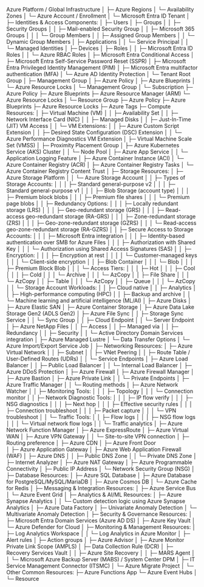 Azure Platform / Global Infrastructure
  │
  ├─ Azure Regions
  │    └─ Availability Zones
  │
  └─ Azure Account / Enrollment
       │
       └─ Microsoft Entra ID Tenant
            │
            ├─ Identities & Access Components:
            │    ├─ Users
            │    ├─ Groups
            │    │    ├─ Security Groups
            │    │    ├─ Mail-enabled Security Group
            │    │    ├─ Microsoft 365 Groups
            │    │    │    └─ Group Members
            │    │    ├─ Assigned Group Members
            │    │    └─ Dynamic Group Members
            │    ├─ Applications
            │    │    └─ Service Principal
            │    │         └─ Managed Identities
            │    ├─ Devices
            │    ├─ Roles
            │    │    ├─ Microsoft Entra ID Roles
            │    │    └─ Azure RBAC Roles
            │    ├─ Microsoft Entra Conditional Access
            │    ├─ Microsoft Entra Self-Service Password Reset (SSPR)
            │    ├─ Microsoft Entra Privileged Identity Management (PIM)
            │    ├─ Microsoft Entra multifactor authentication (MFA)
            │    └─ Azure AD Identity Protection
            │
            └─ Tenant Root Group
                 │
                 ├─ Management Group
                 │    ├─ Azure Policy
                 │    ├─ Azure Blueprints
                 │    └─ Azure Resource Locks
                 │
                 └─ Management Group
                      │
                      └─ Subscription
                           ├─ Azure Policy
                           ├─ Azure Blueprints
                           ├─ Azure Resource Manager (ARM)
                           └─ Azure Resource Locks
                           │
                           └─ Resource Group
                                ├─ Azure Policy
                                ├─ Azure Blueprints
                                ├─ Azure Resource Locks
                                ├─ Azure Tags
                                ├─ Compute Resources:
                                │    ├─ Virtual Machine (VM)
                                │    │    ├─ Availability Set
                                │    │    ├─ Network Interface Card (NIC)
                                │    │    ├─ Managed Disks
                                │    │    ├─ Just-In-Time (JIT) VM Access
                                │    │    └─ VM Extensions:
                                │    │         ├─ Azure Custom Script Extension
                                │    │         ├─ Desired State Configuration (DSC) Extension
                                │    │         └─ Azure Performance Diagnostics VM Extension
                                │    ├─ Virtual Machine Scale Set (VMSS)
                                │    ├─ Proximity Placement Group
                                │    ├─ Azure Kubernetes Service (AKS) Cluster
                                │    │    └─ Node Pool
                                │    ├─ Azure App Service
                                │    │    └─ Application Logging Feature
                                │    ├─ Azure Container Instance (ACI)
                                │    └─ Azure Container Registry (ACR)
                                │         ├─ Azure Container Registry Tasks
                                │         └─ Azure Container Registry Content Trust
                                │
                                ├─ Storage Resources:
                                │    ├─ Azure Storage Platform
                                │    │    └─ Azure Storage Account
                                │    │         ├─ Types of Storage Accounts:
                                │    │         │    ├─ Standard general-purpose v2
                                │    │         │    ├─ Standard general-purpose v1
                                │    │         │    ├─ Blob Storage (account type)
                                │    │         │    ├─ Premium block blobs
                                │    │         │    ├─ Premium file shares
                                │    │         │    └─ Premium page blobs
                                │    │         ├─ Redundancy Options:
                                │    │         │    ├─ Locally redundant storage (LRS)
                                │    │         │    ├─ Geo-redundant storage (GRS)
                                │    │         │    ├─ Read-access geo-redundant storage (RA-GRS)
                                │    │         │    ├─ Zone-redundant storage (ZRS)
                                │    │         │    ├─ Geo-zone-redundant storage (GZRS)
                                │    │         │    └─ Read-access geo-zone-redundant storage (RA-GZRS)
                                │    │         ├─ Secure Access to Storage Accounts:
                                │    │         │    ├─ Microsoft Entra integration
                                │    │         │    ├─ Identity-based authentication over SMB for Azure Files
                                │    │         │    ├─ Authorization with Shared Key
                                │    │         │    └─ Authorization using Shared Access Signatures (SAS)
                                │    │         ├─ Encryption:
                                │    │         │    ├─ Encryption at rest
                                │    │         │    │    └─ Customer-managed keys
                                │    │         │    └─ Client-side encryption
                                │    │         ├─ Blob Container
                                │    │         │    └─ Blob
                                │    │         │         ├─ Premium Block Blob
                                │    │         │         └─ Access Tiers:
                                │    │         │              ├─ Hot
                                │    │         │              ├─ Cool
                                │    │         │              ├─ Cold
                                │    │         │              └─ Archive
                                │    │         │         └─ AzCopy
                                │    │         ├─ File Share
                                │    │         │    └─ AzCopy
                                │    │         ├─ Table
                                │    │         │    └─ AzCopy
                                │    │         ├─ Queue
                                │    │         │    └─ AzCopy
                                │    │         └─ Storage Account Workloads:
                                │    │              ├─ Cloud native
                                │    │              ├─ Analytics
                                │    │              ├─ High-performance computing (HPC)
                                │    │              ├─ Backup and archive
                                │    │              └─ Machine learning and artificial intelligence (ML/AI)
                                │    ├─ Azure Disks
                                │    ├─ Azure Elastic SAN
                                │    ├─ Azure Container Storage
                                │    ├─ Azure Data Lake Storage Gen2 (ADLS Gen2)
                                │    ├─ Azure File Sync
                                │    │    ├─ Storage Sync Service
                                │    │    └─ Sync Group
                                │    │         ├─ Cloud Endpoint
                                │    │         └─ Server Endpoint
                                │    ├─ Azure NetApp Files
                                │    │    ├─ Access
                                │    │    ├─ Managed via
                                │    │    ├─ Redundancy
                                │    │    ├─ Security
                                │    │    └─ Active Directory Domain Services integration
                                │    ├─ Azure Managed Lustre
                                │    └─ Data Transfer Options
                                │         └─ Azure Import/Export Service Job
                                │
                                ├─ Networking Resources:
                                │    ├─ Azure Virtual Network
                                │    │    ├─ Subnet
                                │    │    ├─ VNet Peering
                                │    │    ├─ Route Table / User-Defined Routes (UDRs)
                                │    │    └─ Service Endpoints
                                │    ├─ Azure Load Balancer
                                │    │    ├─ Public Load Balancer
                                │    │    └─ Internal Load Balancer
                                │    ├─ Azure DDoS Protection
                                │    ├─ Azure Firewall
                                │    ├─ Azure Firewall Manager
                                │    ├─ Azure Bastion
                                │    ├─ Azure Private Link
                                │    │    └─ Private Endpoints
                                │    ├─ Azure Traffic Manager
                                │    │    └─ Routing methods
                                │    ├─ Azure Network Watcher
                                │    │    ├─ Monitoring Tools:
                                │    │    │    ├─ Topology
                                │    │    │    └─ Connection monitor
                                │    │    ├─ Network Diagnostic Tools:
                                │    │    │    ├─ IP flow verify
                                │    │    │    ├─ NSG diagnostics
                                │    │    │    ├─ Next hop
                                │    │    │    ├─ Effective security rules
                                │    │    │    ├─ Connection troubleshoot
                                │    │    │    ├─ Packet capture
                                │    │    │    └─ VPN troubleshoot
                                │    │    └─ Traffic Tools:
                                │    │         ├─ Flow logs
                                │    │         │    ├─ NSG flow logs
                                │    │         │    └─ Virtual network flow logs
                                │    │         └─ Traffic analytics
                                │    ├─ Azure Network Function Manager
                                │    ├─ Azure ExpressRoute
                                │    ├─ Azure Virtual WAN
                                │    ├─ Azure VPN Gateway
                                │    │    └─ Site-to-site VPN connection
                                │    ├─ Routing preference
                                │    ├─ Azure CDN
                                │    ├─ Azure Front Door   
                                │    ├─ Azure Application Gateway
                                │    ├─ Azure Web Application Firewall (WAF)
                                │    ├─ Azure DNS
                                │    │    ├─ Public DNS Zone
                                │    │    └─ Private DNS Zone
                                │    ├─ Internet Analyzer
                                │    ├─ Azure NAT Gateway
                                │    ├─ Azure Programmable Connectivity
                                │    ├─ Public IP Address
                                │    └─ Network Security Group (NSG)
                                │
                                ├─ Database Resources:
                                │    ├─ Azure SQL Database
                                │    ├─ Azure Database for PostgreSQL/MySQL/MariaDB
                                │    ├─ Azure Cosmos DB
                                │    └─ Azure Cache for Redis
                                │
                                ├─ Messaging & Integration Resources:
                                │    ├─ Azure Service Bus
                                │    └─ Azure Event Grid
                                │
                                ├─ Analytics & AI/ML Resources:
                                │    ├─ Azure Synapse Analytics
                                │    │    └─ Custom detection logic using Azure Synapse Analytics
                                │    ├─ Azure Data Factory
                                │    ├─ Univariate Anomaly Detection
                                │    └─ Multivariate Anomaly Detection
                                │
                                ├─ Security & Governance Resources:
                                │    ├─ Microsoft Entra Domain Services (Azure AD DS)
                                │    ├─ Azure Key Vault
                                │    └─ Azure Defender for Cloud
                                │
                                ├─ Monitoring & Management Resources:
                                │    ├─ Log Analytics Workspace
                                │    │    └─ Log Analytics in Azure Monitor
                                │    ├─ Alert rules
                                │    ├─ Action groups
                                │    ├─ Azure Advisor
                                │    ├─ Azure Monitor Private Link Scope (AMPLS)
                                │    ├─ Data Collection Rule (DCR)
                                │    ├─ Recovery Services Vault
                                │    │    ├─ Azure Site Recovery
                                │    │    ├─ MARS Agent
                                │    │    └─ Microsoft Azure Backup Server (MABS) / System Center DPM
                                │    ├─ IT Service Management Connector (ITSMC)
                                │    └─ Azure Migrate Project
                                │
                                └─ Other Common Resources:
                                     ├─ Azure Functions App
                                     └─ Azure Event Hubs
                                     │
                                     └─ Resource
